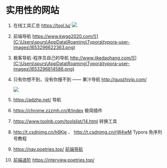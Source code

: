 # 实用性的网站

1.  在线工具汇总 https://tool.lu/ ![](C:\Users\spurs\AppData\Roaming\Typora\typora-user-images\1653296554205.png)

   

2. 前端导航 https://www.kwgg2020.com/![](C:\Users\spurs\AppData\Roaming\Typora\typora-user-images\1653296622363.png)

   

3.  极客导航-程序员自己的导航   http://www.jikedaohang.com/![](C:\Users\spurs\AppData\Roaming\Typora\typora-user-images\1653296814586.png)

   

4. 只有你想不到，没有你搜不到 —— 果汁导航 http://guozhivip.com/

   ![](C:\Users\spurs\AppData\Roaming\Typora\typora-user-images\1653296432787.png) 

5. https://adzhp.net/ 导航

6. https://chrome.zzzmh.cn/#/index 极简插件

7. https://www.toolnb.com/toolslist/14.html 转换工具

8. http://t.csdnimg.cn/h6Kje 、 http://t.csdnimg.cn/rW4wM Typora 免序列号教程

9. https://nav.poetries.top/ [前端导航](https://nav.poetries.top/)

10. [前端进阶](https://interview.poetries.top/)  https://interview.poetries.top/









